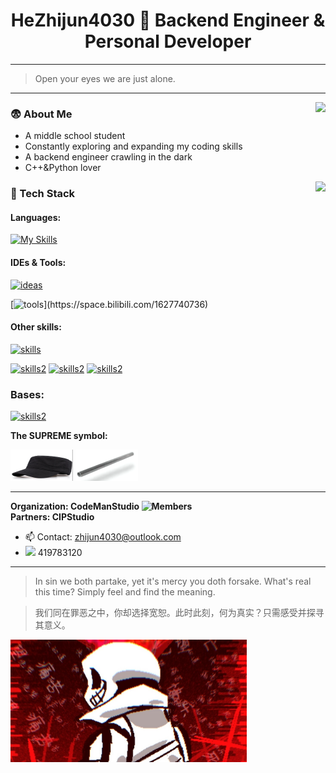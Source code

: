 
<h1 align="center">HeZhijun4030 🤔 Backend Engineer & Personal Developer</h1>

---

> Open your eyes we are just alone.
---

<img align="right" src="https://github-readme-stats.vercel.app/api?username=HeZhijun4030&show_icons=true&theme=github_dark&card_width=450&card_height=200"/>


### 😨 About Me  
- A middle school student 
- Constantly exploring and expanding my coding skills
- A backend engineer crawling in the dark
- C++&Python lover

<img align="right" src="https://github-readme-stats.vercel.app/api/top-langs/?username=HeZhijun4030&layout=compact&theme=github_dark&card_width=350&card_height=200"/>


### 🚀 Tech Stack

#### **Languages:**

[![My Skills](https://skillicons.dev/icons?i=python,cpp,cs,c,java)](https://space.bilibili.com/1627740736)


#### **IDEs & Tools:**

[![ideas](https://skillicons.dev/icons?i=pycharm,visualstudio,vscode,idea,neovim)](https://space.bilibili.com/1627740736)

[![tools](https://skillicons.dev/icons?i=cmake,docker,git,)](https://space.bilibili.com/1627740736)

#### **Other skills:**

[![skills](https://skillicons.dev/icons?i=godot,kali,linux,ubuntu,ae,ps,pr,qt,bash,powershell)](https://space.bilibili.com/1627740736)

[![skills2]( https://img.shields.io/badge/Wireshark-green?style=flat-square&logo=Wireshark&&labelColor=blue)](https://space.bilibili.com/1627740736)
[![skills2]( https://img.shields.io/badge/Forge_Minecraft_modding-black?style=flat-square&logo=curseforge&labelColor=grey)](https://space.bilibili.com/1627740736)
[![skills2]( https://img.shields.io/badge/UT_Animations_or_PVs-purple?style=flat-square&logo=undertale&labelColor=ff0000)](https://space.bilibili.com/1627740736)

### **Bases:**
[![skills2]( https://img.shields.io/badge/Bilibili-blue?style=flat-square&logo=bilibili&labelColor=white)](https://space.bilibili.com/1627740736)



**The SUPREME symbol:**

<img src="god.jpg" width="100" height="50" />
<img src="funny.png" width="100" height="50" />

---


**Organization: CodeManStudio <img src="https://img.shields.io/badge/Members-1-red" alt="Members" />**  
**Partners: CIPStudio**

- 📫 Contact: zhijun4030@outlook.com
- <img src="https://img.shields.io/badge/QQ-blue?style=flat&logo=qq&labelColor=black"/> 419783120

---

> In sin we both partake, yet it's mercy you doth forsake. What's real this time? Simply feel and find the meaning.  

> 我们同在罪恶之中，你却选择宽恕。此时此刻，何为真实？只需感受并探寻其意义。
<img src="yahweh.jpeg" width="75%" />